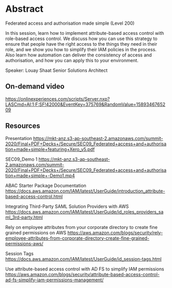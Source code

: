 # Abstract

Federated access and authorisation made simple (Level 200)

In this session, learn how to implement attribute-based access control with role-based access control. We discuss how you can use this strategy to ensure that people have the right access to the things they need in their role, and we show you how to simplify their IAM policies in the process. Also learn how automation can deliver the consistency of access and authorisation, and how you can apply this to your environment.

Speaker: Louay Shaat
Senior Solutions Architect

## On-demand video

<https://onlinexperiences.com/scripts/Server.nxp?LASCmd=AI:1;F:SF!42000&EventKey=375769&RandomValue=1589346765209>

## Resources

Presentation
<https://mkt-anz.s3-ap-southeast-2.amazonaws.com/summit-2020/Final+PDF+Decks+/Secure/SEC09_Federated+access+and+authorisation+made+simple+featuring+Xero_v5.pdf>

SEC09_Demo 1
<https://mkt-anz.s3-ap-southeast-2.amazonaws.com/summit-2020/Final+PDF+Decks+/Secure/SEC09_Federated+access+and+authorisation+made+simple+-Demo1.mp4>

ABAC Starter Package Documentation
<https://docs.aws.amazon.com/IAM/latest/UserGuide/introduction_attribute-based-access-control.html>

Integrating Third-Party SAML Solution Providers with AWS
<https://docs.aws.amazon.com/IAM/latest/UserGuide/id_roles_providers_saml_3rd-party.html>

Rely on employee attributes from your corporate directory to create fine grained permissions on AWS
<https://aws.amazon.com/blogs/security/rely-employee-attributes-from-corporate-directory-create-fine-grained-permissions-aws/>

Session Tags
<https://docs.aws.amazon.com/IAM/latest/UserGuide/id_session-tags.html>

Use attribute-based access control with AD FS to simplify IAM permissions
<https://aws.amazon.com/blogs/security/attribute-based-access-control-ad-fs-simplify-iam-permissions-management/>
